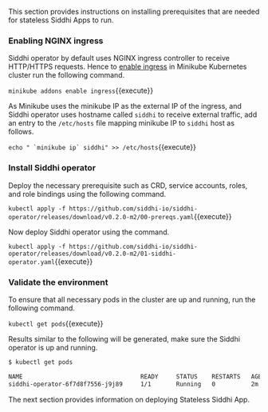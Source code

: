 This section provides instructions on installing prerequisites that are needed for stateless Siddhi Apps to run.

### Enabling NGINX ingress

Siddhi operator by default uses NGINX ingress controller to receive HTTP/HTTPS requests. 
Hence to [enable ingress](https://kubernetes.github.io/ingress-nginx/deploy/) in Minikube Kubernetes cluster run the following command.

`minikube addons enable ingress`{{execute}}

As Minikube uses the minikube IP as the external IP of the ingress, and Siddhi operator uses hostname called `siddhi` to receive external traffic, add an entry to the `/etc/hosts` file mapping minikube IP to `siddhi` host as follows.

``` echo " `minikube ip` siddhi" >> /etc/hosts ```{{execute}}

### Install Siddhi operator

Deploy the necessary prerequisite such as CRD, service accounts, roles, and role bindings using the following command.

`kubectl apply -f https://github.com/siddhi-io/siddhi-operator/releases/download/v0.2.0-m2/00-prereqs.yaml`{{execute}}

Now deploy Siddhi operator using the command.

`kubectl apply -f https://github.com/siddhi-io/siddhi-operator/releases/download/v0.2.0-m2/01-siddhi-operator.yaml`{{execute}}

### Validate the environment

To ensure that all necessary pods in the cluster are up and running, run the following command.

`kubectl get pods`{{execute}}

Results similar to the following will be generated, make sure the Siddhi operator is up and running. 

```sh
$ kubectl get pods

NAME                                 READY     STATUS    RESTARTS   AGE
siddhi-operator-6f7d8f7556-j9j89     1/1       Running   0          2m
```

The next section provides information on deploying Stateless Siddhi App.
